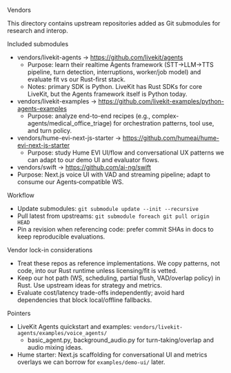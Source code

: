 Vendors

This directory contains upstream repositories added as Git submodules for research and interop.

Included submodules
- vendors/livekit-agents → https://github.com/livekit/agents
  - Purpose: learn their realtime Agents framework (STT→LLM→TTS pipeline, turn detection, interruptions, worker/job model) and evaluate fit vs our Rust-first stack.
  - Notes: primary SDK is Python. LiveKit has Rust SDKs for core LiveKit, but the Agents framework itself is Python today.
- vendors/livekit-examples → https://github.com/livekit-examples/python-agents-examples
  - Purpose: analyze end-to-end recipes (e.g., complex-agents/medical_office_triage) for orchestration patterns, tool use, and turn policy.
- vendors/hume-evi-next-js-starter → https://github.com/humeai/hume-evi-next-js-starter
  - Purpose: study Hume EVI UI/flow and conversational UX patterns we can adapt to our demo UI and evaluator flows.
 - vendors/swift → https://github.com/ai-ng/swift
  - Purpose: Next.js voice UI with VAD and streaming pipeline; adapt to consume our Agents‑compatible WS.

Workflow
- Update submodules: `git submodule update --init --recursive`
- Pull latest from upstreams: `git submodule foreach git pull origin HEAD`
- Pin a revision when referencing code: prefer commit SHAs in docs to keep reproducible evaluations.

Vendor lock-in considerations
- Treat these repos as reference implementations. We copy patterns, not code, into our Rust runtime unless licensing/fit is vetted.
- Keep our hot path (WS, scheduling, partial flush, VAD/overlap policy) in Rust. Use upstream ideas for strategy and metrics.
- Evaluate cost/latency trade-offs independently; avoid hard dependencies that block local/offline fallbacks.

Pointers
- LiveKit Agents quickstart and examples: `vendors/livekit-agents/examples/voice_agents/`
  - basic_agent.py, background_audio.py for turn-taking/overlap and audio mixing ideas.
- Hume starter: Next.js scaffolding for conversational UI and metrics overlays we can borrow for `examples/demo-ui/` later.
